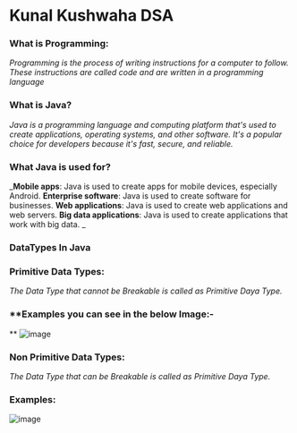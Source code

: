 # Kunal Kushwaha DSA

### **What is Programming**:
_Programming is the process of writing instructions for a computer to follow. These instructions are called code and are written in a programming language_

### **What is Java?**

_Java is a programming language and computing platform that's used to create applications, operating systems, and other software. It's a popular choice for developers because it's fast, secure, and reliable._ 

### **What Java is used for?**
_**Mobile apps**: Java is used to create apps for mobile devices, especially Android. 
**Enterprise software**: Java is used to create software for businesses. 
**Web applications**: Java is used to create web applications and web servers.
**Big data applications**: Java is used to create applications that work with big data. 
_


### **DataTypes In Java**

### Primitive Data Types:
_The Data Type that cannot be Breakable is called as Primitive Daya Type._

### **Examples you can see in the below Image:-
**
![image](https://github.com/user-attachments/assets/74159c1c-4c93-46ca-8e6c-46b25c6d975f)


### Non Primitive Data Types:
_The Data Type that can be Breakable is called as Primitive Daya Type._

### Examples:
![image](https://github.com/user-attachments/assets/29fbbb24-2b61-4973-b1fe-c5aab568fa89)




